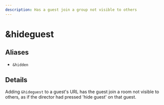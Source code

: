 ```yaml
---
description: Has a guest join a group not visible to others
---
```


# \&hideguest

## Aliases

* `&hidden`

## Details

Adding `&hideguest` to a guest's URL has the guest join a room not visible to others, as if the director had pressed 'hide guest' on that guest.
